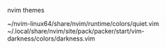 nvim themes

~/nvim-linux64/share/nvim/runtime/colors/quiet.vim
~/.local/share/nvim/site/pack/packer/start/vim-darkness/colors/darkness.vim
